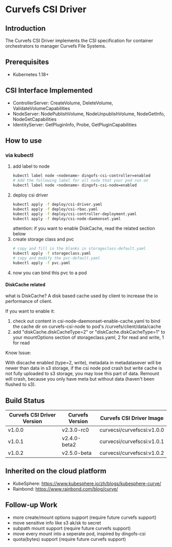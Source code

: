 # Curvefs CSI Driver

## Introduction

The Curvefs CSI Driver implements the CSI specification for container orchestrators to manager Curvefs File Systems.

## Prerequisites

- Kubernetes 1.18+

## CSI Interface Implemented

- ControllerServer: CreateVolume, DeleteVolume, ValidateVolumeCapabilities
- NodeServer: NodePublishVolume, NodeUnpublishVolume, NodeGetInfo, NodeGetCapabilities
- IdentityServer: GetPluginInfo, Probe, GetPluginCapabilities

## How to use

### via kubectl

1. add label to node
    ```bash
    kubectl label node <nodename> dingofs-csi-controller=enabled
    # Add the following label for all node that your pod run on
    kubectl label node <nodename> dingofs-csi-node=enabled
    ```
2. deploy csi driver
    ```bash
    kubectl apply -f deploy/csi-driver.yaml
    kubectl apply -f deploy/csi-rbac.yaml
    kubectl apply -f deploy/csi-controller-deployment.yaml
    kubectl apply -f deploy/csi-node-daemonset.yaml
    ```
   attention: if you want to enable DiskCache, read the related section below
3. create storage class and pvc
   ```bash
   # copy and fill in the blanks in storageclass-default.yaml
   kubectl apply -f storageclass.yaml
   # copy and modify the pvc-default.yaml
   kubectl apply -f pvc.yaml
   ```
4. now you can bind this pvc to a pod

#### DiskCache related

what is DiskCache? A disk based cache used by client to increase the io performance
of client.

If you want to enable it:
1. check out content in csi-node-daemonset-enable-cache.yaml to bind the cache dir on curvefs-csi-node to pod's /curvefs/client/data/cache
2. add "diskCache.diskCacheType=2" or "diskCache.diskCacheType=1" to your mountOptions section of storageclass.yaml, 2 for read and write, 1 for read

Know Issue:

With discache enabled (type=2, write), metadata in metadatasever will be newer than data in s3 storage,
if the csi node pod crash but write cache is not fully uploaded to s3 storage,
you may lose this part of data. Remount will crash, because you only have meta but without data (haven't been flushed to s3).


## Build Status

| Curvefs CSI Driver Version | Curvefs Version | Curvefs CSI Driver Image                          |
|----------------------------|-----------------|---------------------------------------------------|
| v1.0.0                     | v2.3.0-rc0      | curvecsi/curvefscsi:v1.0.0 |
| v1.0.1 | v2.4.0-beta2 | curvecsi/curvefscsi:v1.0.1|
| v1.0.2 | v2.5.0-beta | curvecsi/curvefscsi:v1.0.2| 

## Inherited on the cloud platform

- KubeSphere: https://www.kubesphere.io/zh/blogs/kubesphere-curve/
- Rainbond: https://www.rainbond.com/blog/curve/

## Follow-up Work

- more create/mount options support (require future curvefs support)
- move sensitive info like s3 ak/sk to secret
- subpath mount support (require future curvefs support)
- move every mount into a seperate pod, inspired by dingofs-csi
- quota(bytes) support (require future curvefs support)
